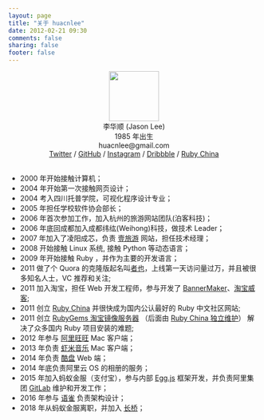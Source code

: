 ```yaml
---
layout: page
title: "关于 huacnlee"
date: 2012-02-21 09:30
comments: false
sharing: false
footer: false
---
```


<div style="text-align: center; margin-bottom: 30px;">

  <div class="avatar"><img src="https://l.ruby-china.com/user/avatar/2/de6df3.png!lg" width="100" /></div>
  <div class="name">李华顺 (Jason Lee)</div>
  <div class="name">1985 年出生</div>
  <div class="email">huacnlee@gmail.com</div>
  <div class="links">
    <a href="http://twitter.com/huacnlee" target="_blank">Twitter</a> /
    <a href="https://github.com/huacnlee" target="_blank">GitHub</a> /
    <a href="http://instagram.com/huacnlee" target="_blank">Instagram</a> /
    <a href="https://dribbble.com/huacnlee" target="_blank">Dribbble</a> /
    <a href="https://ruby-china.org/huacnlee" target="_blank">Ruby China</a>
  </div>
</div>

* 2000 年开始接触计算机；
* 2004 年开始第一次接触网页设计；
* 2004 考入四川托普学院，可视化程序设计专业；
* 2005 年担任学校软件协会部长；
* 2006 年首次参加工作，加入杭州的旅游网站团队(泊客科技)；
* 2006 年底回成都加入成都纬纮(Weihong)科技，做技术 Leader；
* 2007 年加入了凌阳成芯，负责 [壹旅游](http://www.ytrip.com) 网站，担任技术经理；
* 2008 开始接触 Linux 系统, 接触 Python 等动态语言；
* 2009 年开始接触 Ruby ，并作为主要的开发语言；
* 2011 做了个 Quora 的克隆版起名叫[者也](http://github.com/huacnlee/quora)，上线第一天访问量过万，并且被很多知名人士，VC 推荐和关注;
* 2011 加入淘宝，担任 Web 开发工程师，参与开发了 [BannerMaker](http://banner.taobao.com)、[淘宝威客](http://weike.taobao.com);
* 2011 创立 [Ruby China](http://ruby-china.org) 并很快成为国内公认最好的 Ruby 中文社区网站;
* 2011 创立 [RubyGems 淘宝镜像服务器](http://ruby.taobao.org) （后面由 [Ruby China 独立维护](https://ruby-china.org/topics/29250)） 解决了众多国内 Ruby 项目安装的难题;
* 2012 年参与 [阿里旺旺](https://wangwang.taobao.com) Mac 客户端；
* 2013 年负责 [虾米音乐](https://www.xiami.com/) Mac 客户端；
* 2014 年负责 [酷盘](http://kanbox.com) Web 端；
* 2014 年底负责阿里云 OS 的相册的服务；
* 2015 年加入蚂蚁金服（支付宝），参与内部 [Egg.js](https://github.com/eggjs/egg) 框架开发，并负责阿里集团 [GitLab](https://github.com/gitlabhq/gitlabhq/commits?author=huacnlee) 维护和开发工作；
* 2016 年参与 [语雀](https://yuque.com) 负责架构设计；
* 2018 年从蚂蚁金服离职，并加入 [长桥](https://longbridge.global)；
